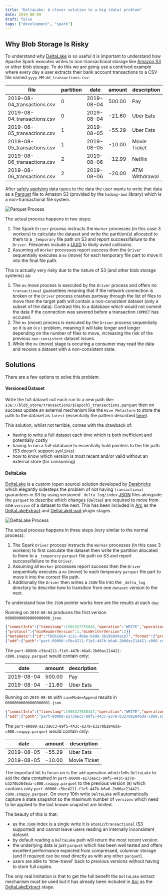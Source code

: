 ```yaml
---
title: "DeltaLake: A clever solution to a big (data) problem"
date: 2019-08-09
draft: false
tags: ["development", "spark"]
---
```


## Why Blob Storage Is Risky

To understand why [DeltaLake](https://delta.io) is so useful it is important to understand how Apache Spark executes writes to non-transactional storage like [Amazon S3](https://aws.amazon.com/s3/) or other blob storage. To do this we are going use a contrived example where every day a user extracts their bank account transactions to a CSV file named `yyyy-MM-dd_transactions.csv`:

| file                      | partition | date     | amount    | description    |
|---------------------------|-----------|----------|-----------|----------------|
|2019-08-04_transactions.csv| 0         |2019-08-04|    500.00 | Pay            |
|2019-08-04_transactions.csv| 0         |2019-08-04|    -21.60 | Uber Eats      |
|2019-08-05_transactions.csv| 1         |2019-08-05|    -55.29 | Uber Eats      |
|2019-08-05_transactions.csv| 1         |2019-08-05|    -10.00 | Movie Ticket   |
|2019-08-06_transactions.csv| 2         |2019-08-06|    -12.99 | Netflix        |
|2019-08-06_transactions.csv| 2         |2019-08-06|    -20.00 | ATM Withdrawal |

After [safely applying](https://arc.tripl.ai/transform/#typingtransform) data types to the data the user wants to write that data as a [Parquet](https://arc.tripl.ai/load/#parquetload) file to Amazon S3 (provided by the `hadoop-aws` library) which is a non-transactional file system.

![Parquet Process](/img/2019/parquet.png)

The actual process happens in two steps:

1. The Spark `Driver` process instructs the `Worker` processes (in this case 3 workers) to calculate the dataset and write the partition(s) allocated to them to a `_temporary` file path on S3 and report success/failure to the `Driver`. Filenames include a [UUID](https://en.wikipedia.org/wiki/Universally_unique_identifier) to *likely* avoid collisions.
1. Assuming all `Worker` processes report success then the `Driver` sequentially executes a `mv` (move) for each temporary file part to move it into the final file path. 

This is actually very risky due to the nature of S3 (and other blob storage systems) as:

1. The `mv` move process is executed by the `Driver` process and offers no `transactional` guarantees meaning that if the network connection is broken or the `Driver` process crashes partway through the list of files to move then the target path will contain a non-consistent dataset (only a subset of the data). Contrast this to a database which would not commit the data if the connection was severed before a transaction `COMMIT` has occured.
1. The `mv` (move) process is executed by the `Driver` process sequentially so it is an `O(n)` problem, meaning it will take longer and longer depending on the number of files to move, increasing the risk of the previous `non-consistent` dataset issues.
1. While the `mv` (move) stage is occuring a consumer may read the data and receive a dataset with a non-consistent state. 

## Solutions

There are a few options to solve this problem:

#### Versioned Dataset

Write the full dataset out each run to a new path like: `s3a://blob_store/transactions/${epoch}_transactions.parquet` then on success update an external mechanism like the `Hive Metastore` to store the path to the dataset as `latest` (essentially the pattern described [here](https://arc.tripl.ai/patterns/#database-inconsistency)).

This solution, whilst not terrible, comes with the drawback of:

- having to write a full dataset each time which is both inefficient and potentially costly
- having to run a full-database to essentially hold pointers to the file path (S3 doesn't support `symlinks`)
- how to know which version is most recent and/or valid without an external store (for consuming)

#### DeltaLake

[DeltaLake](https://delta.io) is a custom (open source) solution developed by [Databricks](https://databricks.com/) which elegantly sidesteps the problem of not having `transactional` guarantees in S3 by using versioned `_delta_log/index` [JSON](https://en.wikipedia.org/wiki/JSON) files alongside the `parquet` to describe which changes (`deltas`) are required to move from one `version` of a dataset to the next. This has been included in [Arc](https://arc.tripl.ai/) as the [DeltaLakeExtract](https://arc.tripl.ai/extract/#deltalakeextract) and [DeltaLakeLoad](https://arc.tripl.ai/load/#deltalakeload) plugin stages.

![DeltaLake Process](/img/2019/deltalake.png)

The actual process happens in three steps (very similar to the normal process): 

1. The Spark `Driver` process instructs the `Worker` processes (in this case 3 workers) to first calculate the dataset then write the partition allocated to them to a `_temporary` `parquet` file path on S3 and report success/failure to the `Driver`.
1. Assuming all `Worker` processes report success then the `Driver` sequentially executes a `mv` (move) to each temporary `parquet` file part to move it into the correct file path.
1. Additionally the `Driver` then writes a `JSON` file into the `_delta_log` directory to describe how to transition from one `dataset` version to the next. 

To understand how the `JSON` pointer works here are the results at each `day`:

Running on `2019-08-04` produces the first version `00000000000000000000.json`.

```json
{"commitInfo":{"timestamp":1565327755045,"operation":"WRITE","operationParameters":{"mode":"Append","partitionBy":"[]"},"isBlindAppend":true}}
{"protocol":{"minReaderVersion":1,"minWriterVersion":2}}
{"metaData":{"id":"fb6b1664-1c2c-4b8e-b499-301960d4a1b7","format":{"provider":"parquet","options":{}},"schemaString":"{\"type\":\"struct\",\"fields\":[{\"name\":\"date\",\"type\":\"date\",\"nullable\":true,\"metadata\":{\"internal\":false,\"nullable\":true,\"description\":\"transaction date\"}},{\"name\":\"amount\",\"type\":\"decimal(10,2)\",\"nullable\":true,\"metadata\":{\"internal\":false,\"nullable\":true,\"description\":\"transaction amount\"}},{\"name\":\"description\",\"type\":\"string\",\"nullable\":true,\"metadata\":{\"internal\":false,\"nullable\":true,\"description\":\"transaction description\"}},{\"name\":\"_filename\",\"type\":\"string\",\"nullable\":true,\"metadata\":{\"internal\":true}},{\"name\":\"_index\",\"type\":\"integer\",\"nullable\":true,\"metadata\":{\"internal\":true}},{\"name\":\"_errors\",\"type\":{\"type\":\"array\",\"elementType\":{\"type\":\"struct\",\"fields\":[{\"name\":\"field\",\"type\":\"string\",\"nullable\":true,\"metadata\":{}},{\"name\":\"message\",\"type\":\"string\",\"nullable\":true,\"metadata\":{}}]},\"containsNull\":true},\"nullable\":true,\"metadata\":{\"internal\":true}}]}","partitionColumns":[],"configuration":{},"createdTime":1565327751167}}
{"add":{"path":"part-00000-c5bc4211-f1e5-447b-b6a6-2b06ac214421-c000.snappy.parquet","partitionValues":{},"size":2642,"modificationTime":1565327755000,"dataChange":true}}
```

The `part-00000-c5bc4211-f1e5-447b-b6a6-2b06ac214421-c000.snappy.parquet` would contain only:

| date     | amount    | description    |
|----------|-----------|----------------|
|2019-08-04|    500.00 | Pay            |
|2019-08-04|    -21.60 | Uber Eats      |

Running on `2019-08-05` with `saveMode=Append` results in `00000000000000000001.json`.

```json
{"commitInfo":{"timestamp":1565327830447,"operation":"WRITE","operationParameters":{"mode":"Append","partitionBy":"[]"},"readVersion":0,"isBlindAppend":true}}
{"add":{"path":"part-00000-a173a6c3-09f5-443c-a378-b3270b2846da-c000.snappy.parquet","partitionValues":{},"size":2670,"modificationTime":1565327830000,"dataChange":true}}
```

The `part-00000-a173a6c3-09f5-443c-a378-b3270b2846da-c000.snappy.parquet` would contain only:

| date     | amount    | description    |
|----------|-----------|----------------|
|2019-08-05|    -55.29 | Uber Eats      |
|2019-08-05|    -10.00 | Movie Ticket   |

The important bit to focus on is the `add` operation which tells `DeltaLake` to `add` the data contained in `part-00000-a173a6c3-09f5-443c-a378-b3270b2846da-c000.snappy.parquet` to the previous version (`0`) which contains only `part-00000-c5bc4211-f1e5-447b-b6a6-2b06ac214421-c000.snappy.parquet`. On every 10th write `DeltaLake` will automatically capture a state snapshot so the maximum number of `versions` which need to be applied to the last known snapshot are limited.

The beauty of this is that:

- as the `JSON` index is a single write it is `atomic`/`transactional` (S3 supported) and cannot leave users reading an internally inconsistent dataset.
- by default reading a `DeltaLake` path will return the most recent version.
- the underlying data is just `parquet` which has been well tested and offers excellent performance expected from compressed, columnar storage (and if required can be read directly as with any other `parquet`).
- users are able to 'time-travel' back to previous versions without having to store full copies.

The only real limitation is that to get the full benefit the `DeltaLake` extract mechanism must be used but it has already been included in [Arc](https://arc.tripl.ai/) as the [DeltaLakeExtract](https://arc.tripl.ai/extract/#deltalakeextract) stage.
